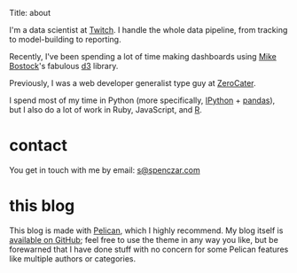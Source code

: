 Title: about

I'm a data scientist at [Twitch](http://www.twitch.tv/). I handle the whole data pipeline, from tracking to model-building to reporting.

Recently, I've been spending a lot of time making dashboards using [Mike Bostock](http://bost.ocks.org/)'s fabulous [d3](http://d3js.org/) library.

Previously, I was a web developer generalist type guy at [ZeroCater](http://www.zerocater.com/).

I spend most of my time in Python (more specifically, [IPython](http://ipython.org/) + [pandas](http://pandas.pydata.org/)), but I also do a lot of work in Ruby, JavaScript, and [R](https://github.com/tdsmith/aRrgh).


# contact

You get in touch with me by email: <s@spenczar.com>



# this blog

This blog is made with [Pelican](http://docs.getpelican.com/en/3.2/), which I highly recommend. My blog itself is [available on GitHub](https://github.com/spenczar/spenczar.com); feel free to use the theme in any way you like, but be forewarned that I have done stuff with no concern for some Pelican features like multiple authors or categories.